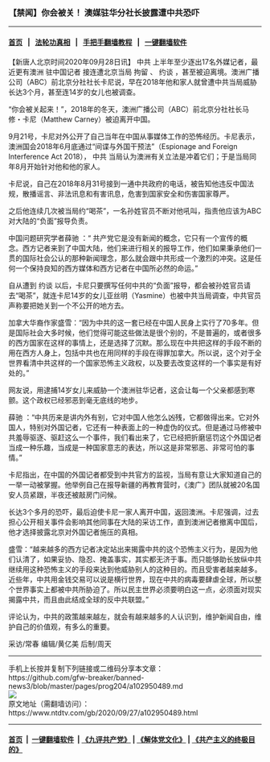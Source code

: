 ### 【禁闻】你会被关！ 澳媒驻华分社长披露遭中共恐吓
------------------------

#### [首页](https://github.com/gfw-breaker/banned-news3/blob/master/README.md) &nbsp;&nbsp;|&nbsp;&nbsp; [法轮功真相](https://github.com/begood0513/basic/blob/master/README.md)  &nbsp;&nbsp;|&nbsp;&nbsp; [手把手翻墙教程](https://github.com/gfw-breaker/guides/wiki)  &nbsp;&nbsp;|&nbsp;&nbsp; [一键翻墙软件](https://github.com/gfw-breaker/nogfw/blob/master/README.md)  



<div><div class="post_content" itemprop="articleBody">
 <p>
  【新唐人北京时间2020年09月28日讯】
  <ok href="https://www.ntdtv.com/gb/中共.htm">
   中共
  </ok>
  上半年至少逐出17名外媒记者，最近更有澳洲
  <ok href="https://www.ntdtv.com/gb/驻中国记者.htm">
   驻中国记者
  </ok>
  接连遭北京当局
  <ok href="https://www.ntdtv.com/gb/拘留.htm">
   拘留
  </ok>
  、
  <ok href="https://www.ntdtv.com/gb/约谈.htm">
   约谈
  </ok>
  ，甚至被迫离境。澳洲广播公司（ABC）前北京分社社长卡尼说，早在2018年他和家人就曾遭中共当局威胁长达3个月，甚至连14岁的女儿也被调查。
 </p>
 <p>
  “你会被关起来！”，2018年的冬天，澳洲广播公司（ABC）前北京分社社长马修・卡尼（Matthew Carney）被迫离开中国。
 </p>
 <p>
  9月21号，卡尼对外公开了自己当年在中国从事媒体工作的恐怖经历。卡尼表示，澳洲国会2018年6月底通过“间谍与外国干预法”（Espionage and Foreign Interference Act 2018），
  <ok href="https://www.ntdtv.com/gb/中共.htm">
   中共
  </ok>
  当局认为澳洲有关立法是冲着它们；于是当局同年8月开始针对他和他的家人。
 </p>
 <p>
  卡尼说，自己在2018年8月31号接到一通中共政府的电话，被告知他违反中国法规，散播谣言、非法讯息和有害讯息，危害到国家安全和伤害国家尊严。
 </p>
 <p>
  之后他连续几次被当局约“喝茶”，一名孙姓官员不断对他吼叫，指责他应该为ABC对大陆的“负面”报导负责。
 </p>
 <p>
  中国问题研究学者薛驰 ：“ 共产党它是没有新闻的概念，它只有一个宣传的概念。西方记者来到了中国大陆，他们来进行相关的报导工作，他们如果秉承他们一贯的国际社会公认的那种新闻理念，那么就会跟中共形成一个激烈的冲突。这是任何一个保持良知的西方媒体和西方记者在中国所必然的命运。”
 </p>
 <p>
  自从遭到
  <ok href="https://www.ntdtv.com/gb/约谈.htm">
   约谈
  </ok>
  以后，卡尼只要撰写任何中共的“负面”报导，都会被孙姓官员请去“喝茶”，就连卡尼14岁的女儿亚丝明（Yasmine）也被中共当局调查，中共官员声称要把她关到一个不公开的地方去。
 </p>
 <p>
  加拿大华裔作家盛雪：“因为中共的这一套已经在中国人民身上实行了70多年。但是国际社会大多时候，他们觉得可能这些做法是很个别的，不是普遍的，或者很多的西方国家在这样的事情上，还是选择了沉默。那么现在中共把这样的手段不断的用在西方人身上，包括中共也在用同样的手段在得罪加拿大。所以说，这个对于全世界看清中共这样的一个国家恐怖主义政权，以及要去改变这样的一个事实是有好处的。”
 </p>
 <p>
  网友说，用逮捕14岁女儿来威胁一个澳洲驻华记者，这会让每一个父亲都感到寒颤。这个政权已经邪恶到毫无底线的地步。
 </p>
 <p>
  薛驰 ：“中共历来是讲内外有别，它对中国人他怎么凶残，它都做得出来。它对外国人，特别对外国记者，它还有一种表面上的一种虚伪的仪式。但是通过马修被中共羞辱驱逐、驱赶这么一个事件，我们看出来了，它已经把折磨惩罚这个外国记者当成一种乐趣，当成是一种国家意志的表达，所以这是非常邪恶、非常可怕的事情。”
 </p>
 <p>
  卡尼指出，在中国的外国记者都受到中共官方的监视，当局有意让大家知道自己的一举一动被掌握。他举例自己在报导新疆的再教育营时，《澳广》团队就被20名国安人员紧跟，半夜还被敲房门问候。
 </p>
 <p>
  长达3个多月的恐吓，最后迫使卡尼一家人离开中国，返回澳洲。卡尼强调，过去担心公开相关事件会影响其他同事在大陆的采访工作，直到澳洲记者撤离中国后，他才选择披露北京对外国记者施压的真相。
 </p>
 <p>
  盛雪：“越来越多的西方记者决定站出来揭露中共的这个恐怖主义行为，是因为他们认清了，如果妥协、隐忍、掩盖事实，其实都无济于事。而只能够助长放纵中共继续用这种恐怖主义的手段来达到他威胁别人的这种目的。而且受害者越来越多。近些年，中共用金钱交易可以说是横行世界，现在中共的病毒要肆虐全球，所以整个世界事实上都被中共所胁迫了。所以民主世界必须要明白这一点，必须面对现实揭露中共，而且由此结成全球的反中共联盟。”
 </p>
 <p>
  评论认为，中共的政策越来越左，就会有越来越多的人认识到，维护新闻自由，维护自己的价值观，有多么的重要。
 </p>
 <p>
  采访/常春 编辑/黄亿美 后制/周天
 </p>
 <div class="single_ad">
 </div>
</div>
</div>
<hr/>
手机上长按并复制下列链接或二维码分享本文章：<br/>
https://github.com/gfw-breaker/banned-news3/blob/master/pages/prog204/a102950489.md <br/>
<a href='https://github.com/gfw-breaker/banned-news3/blob/master/pages/prog204/a102950489.md'><img src='https://github.com/gfw-breaker/banned-news3/blob/master/pages/prog204/a102950489.md.png'/></a> <br/>
原文地址（需翻墙访问）：https://www.ntdtv.com/gb/2020/09/27/a102950489.html


------------------------
#### [首页](https://github.com/gfw-breaker/banned-news3/blob/master/README.md) &nbsp;|&nbsp; [一键翻墙软件](https://github.com/gfw-breaker/nogfw/blob/master/README.md) &nbsp;| [《九评共产党》](https://github.com/gfw-breaker/9ping.md/blob/master/README.md#九评之一评共产党是什么) | [《解体党文化》](https://github.com/gfw-breaker/jtdwh.md/blob/master/README.md) | [《共产主义的终极目的》](https://github.com/gfw-breaker/gczydzjmd.md/blob/master/README.md)


<img src='http://gfw-breaker.win/banned-news3/pages/prog204/a102950489.md' width='0px' height='0px'/>